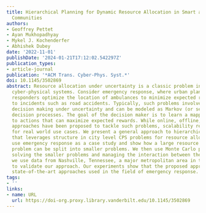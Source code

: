 ```yaml
---
title: Hierarchical Planning for Dynamic Resource Allocation in Smart and Connected
  Communities
authors:
- Geoffrey Pettet
- Ayan Mukhopadhyay
- Mykel J. Kochenderfer
- Abhishek Dubey
date: '2022-11-01'
publishDate: '2024-01-21T17:12:02.542297Z'
publication_types:
- article-journal
publication: '*ACM Trans. Cyber-Phys. Syst.*'
doi: 10.1145/3502869
abstract: Resource allocation under uncertainty is a classic problem in city-scale
  cyber-physical systems. Consider emergency response, where urban planners and first
  responders optimize the location of ambulances to minimize expected response times
  to incidents such as road accidents. Typically, such problems involve sequential
  decision making under uncertainty and can be modeled as Markov (or semi-Markov)
  decision processes. The goal of the decision maker is to learn a mapping from states
  to actions that can maximize expected rewards. While online, offline, and decentralized
  approaches have been proposed to tackle such problems, scalability remains a challenge
  for real world use cases. We present a general approach to hierarchical planning
  that leverages structure in city level CPS problems for resource allocation. We
  use emergency response as a case study and show how a large resource allocation
  problem can be split into smaller problems. We then use Monte Carlo planning for
  solving the smaller problems and managing the interaction between them. Finally,
  we use data from Nashville, Tennessee, a major metropolitan area in the United States,
  to validate our approach. Our experiments show that the proposed approach outperforms
  state-of-the-art approaches used in the field of emergency response.
tags:
- ''
links:
- name: URL
  url: https://doi-org.proxy.library.vanderbilt.edu/10.1145/3502869
---
```

